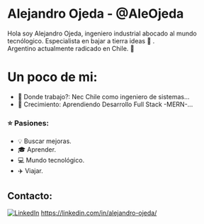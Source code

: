 # Alejandro Ojeda - @AleOjeda
Hola soy Alejandro Ojeda, ingeniero industrial abocado al mundo tecnólogico. Especialista en bajar a tierra ideas :rocket: . <br>
Argentino actualmente radicado en Chile.
👋

# Un poco de mi:
- 🔭 Donde trabajo?: Nec Chile como ingeniero de sistemas...
- 🌱 Crecimiento: Aprendiendo Desarrollo Full Stack -MERN-...

### :star: Pasiones:
- :bulb: Buscar mejoras.<br>
- :mortar_board: Aprender.<br>
- :computer: Mundo tecnológico.<br>
- :airplane: Viajar.<br>


## Contacto:
[![LinkedIn](https://user-images.githubusercontent.com/282759/84680162-4161a300-af00-11ea-912c-8f32e5cc1676.png)](https://linkedin.com/in/alejandro-ojeda/) https://linkedin.com/in/alejandro-ojeda/

<!--
**AleOjeda/AleOjeda** is a ✨ _special_ ✨ repository because its `README.md` (this file) appears on your GitHub profile.



Here are some ideas to get you started:

- 🔭 I’m currently working on ...
- 🌱 I’m currently learning ...
- 👯 I’m looking to collaborate on ...
- 🤔 I’m looking for help with ...
- 💬 Ask me about ...
- 📫 How to reach me: ...
- 😄 Pronouns: ...
- ⚡ Fun fact: ...
-->
